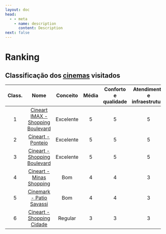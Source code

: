 ```yaml
---
layout: doc
head:
  - - meta
    - name: description
      content: Description
next: false
---
```


# Ranking

## Classificação dos [cinemas](./movie-theaters-list.html) visitados

| Class. |                                            Nome                                            | Conceito  | Média | Conforto e qualidade | Atendimento e infraestrutura | Preço e localização |
| :----: | :----------------------------------------------------------------------------------------: | :-------: | :---: | :------------------: | :--------------------------: | :-----------------: |
|   1    | [Cineart IMAX - Shopping Boulevard](./movie-theaters-list.html#cineart-shopping-boulevard) | Excelente |   5   |          5           |              5               |          5          |
|   2    |              [Cineart - Ponteio](./movie-theaters-list.html#cineart-ponteio)               | Excelente |   5   |          5           |              5               |          5          |
|   3    |   [Cineart - Shopping Boulevard](./movie-theaters-list.html#cineart-shopping-boulevard)    | Excelente |   5   |          5           |              5               |          5          |
|   4    |       [Cineart - Minas Shopping](./movie-theaters-list.html#cineart-minas-shopping)        |    Bom    |   4   |          4           |              3               |          5          |
|   5    |       [Cinemark - Patio Savassi](./movie-theaters-list.html#cinemark-patio-savassi)        |    Bom    |   4   |          4           |              3               |          4          |
|   6    |      [Cineart - Shopping Cidade](./movie-theaters-list.html#cineart-shopping-cidade)       |  Regular  |   3   |          3           |              3               |          5          |

